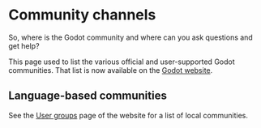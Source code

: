 # Community channels

So, where is the Godot community and where can you ask questions and get
help?

This page used to list the various official and user-supported Godot
communities. That list is now available on the [Godot
website](https://godotengine.org/community).

## Language-based communities

See the [User groups](https://godotengine.org/community/user-groups)
page of the website for a list of local communities.
